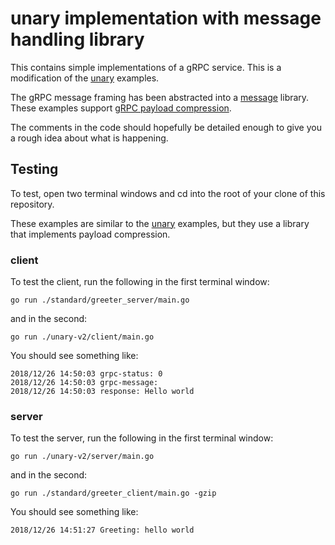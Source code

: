 # unary implementation with message handling library

This contains simple implementations of a gRPC service.  This is a modification of the [unary](../unary) examples.

The gRPC message framing has been abstracted into a [message](./message) library. These examples support [gRPC payload compression](https://github.com/grpc/grpc/blob/d8662f5704ec6f03122943f9baa5ed07b88a1fdf/doc/compression.md).

The comments in the code should hopefully be detailed enough to give you a rough idea about what is happening.

## Testing

To test, open two terminal windows and cd into the root of your clone of this repository.

These examples are similar to the [unary](../unary) examples, but they use a library that implements payload compression.

### client
To test the client, run the following in the first terminal window:

```shell
go run ./standard/greeter_server/main.go
```

and in the second:

```shell
go run ./unary-v2/client/main.go
```

You should see something like:

```
2018/12/26 14:50:03 grpc-status: 0
2018/12/26 14:50:03 grpc-message:
2018/12/26 14:50:03 response: Hello world
```

### server

To test the server, run the following in the first terminal window:

```shell
go run ./unary-v2/server/main.go
```

and in the second:

```shell
go run ./standard/greeter_client/main.go -gzip
```

You should see something like:

```
2018/12/26 14:51:27 Greeting: hello world
```


